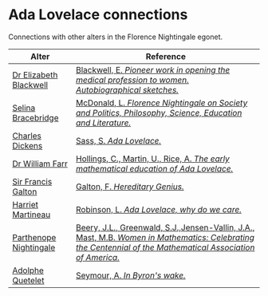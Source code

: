 # Ada Lovelace connections
Connections with other alters in the Florence Nightingale egonet.

| Alter  | Reference|
| ------------- |------------- |
| [Dr Elizabeth Blackwell](https://github.com/altealo/FNTest/blob/master/AltersReferences/ElizabethBlackwell.md)|[Blackwell, E. *Pioneer work in opening the medical profession to women. Autobiographical sketches.*](https://digital.library.upenn.edu/women/blackwell/pioneer/pioneer.html)|
| [Selina Bracebridge](https://github.com/altealo/FNTest/blob/master/AltersReferences/SelinaBracebridge.md)|[McDonald, L. *Florence Nightingale on Society and Politics, Philosophy, Science, Education and Literature.*](https://books.google.co.uk/books?id=2Lvo9XhNIGMC&pg=PA759&lpg=PA759&dq=ada+lovelace+and+blanche+clough&source=bl&ots=k6PwBu6XU8&sig=ACfU3U3buZtiV7SwjYXcqtaR2uGlO7cFVQ&hl=en&sa=X&ved=2ahUKEwi62duLuNLkAhUIY8AKHWXHCnwQ6AEwCnoECAkQAQ#v=onepage&q=ada%20lovelace%20and%20selina%20bracebridge&f=false)|
| [Charles Dickens](https://github.com/altealo/FNTest/blob/master/AltersReferences/CharlesDickens.md)|[Sass, S. *Ada Lovelace.*](http://www.math.ucdenver.edu/~jloats/StudentCELEBS/Lovelace_Sass.pdf)|
| [Dr William Farr](https://github.com/altealo/FNTest/blob/master/AltersReferences/WilliamFarr.md)  |[Hollings, C., Martin, U., Rice, A. *The early mathematical education of Ada Lovelace.*](https://ora.ox.ac.uk/objects/uuid:727585d0-0269-4d45-9b38-c129500afde3/download_file?file_format=pdf&safe_filename=The%2Bearly%2Bmathematical%2Beducation%2Bof%2BAda%2BLovelace.pdf&type_of_work=Journal+article)|
| [Sir Francis Galton](https://github.com/altealo/FNTest/blob/master/AltersReferences/SirFrancisGalton.md)  |[Galton, F. *Hereditary Genius.*](http://galton.org/books/hereditary-genius/text/v5/galton-1869-hereditary-genius-v5.htm)|
| [Harriet Martineau](https://github.com/altealo/FNTest/blob/master/AltersReferences/HarrietMartineau.md)  |[Robinson, L. *Ada Lovelace, why do we care.*](https://blogs.city.ac.uk/citylis/2015/12/18/ada-lovelace-why-do-we-care/#.XnlqsXunw2x)|
| [Parthenope Nightingale](https://github.com/altealo/FNTest/blob/master/AltersReferences/ParthenopeNightingale.md)  |[Beery, J.L., Greenwald, S.J.,Jensen-Vallin, J.A., Mast, M.B. *Women in Mathematics: Celebrating the Centennial of the Mathematical Association of America.*](https://books.google.co.uk/books?id=eDVBDwAAQBAJ&pg=PA199&lpg=PA199&dq=ada+lovelace+adolphe+quetelet&source=bl&ots=_4SI4XcfyV&sig=ACfU3U1-fnZNcwPTr-YyHrmS-G3R98lhwg&hl=en&sa=X&ved=2ahUKEwidhs22wPvjAhWFgVwKHYvcCEk4ChDoATADegQIBhAB#v=onepage&q=ada%20lovelace%20adolphe%20quetelet&f=false)|
| [Adolphe Quetelet](https://github.com/altealo/FNTest/blob/master/AltersReferences/AdolpheQuetelet.md)  |[Seymour, A. *In Byron's wake.*](https://books.google.co.uk/books?id=y3ntCgAAQBAJ&pg=PT281&lpg=PT281&dq=ada+lovelace+adolphe+quetelet&source=bl&ots=iUVahHSHb9&sig=ACfU3U1gmaT2xWYNKWE5PqOoZaqOGG1phg&hl=en&sa=X&ved=2ahUKEwiAu8yPv_vjAhWhQUEAHeNdCusQ6AEwDXoECAoQAQ#v=onepage&q=ada%20lovelace%20adolphe%20quetelet&f=false)|


